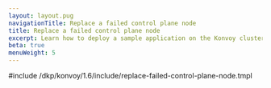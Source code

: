 ```yaml
---
layout: layout.pug
navigationTitle: Replace a failed control plane node
title: Replace a failed control plane node
excerpt: Learn how to deploy a sample application on the Konvoy cluster
beta: true
menuWeight: 5
---
```


<!-- markdownlint-disable MD018 -->

#include /dkp/konvoy/1.6/include/replace-failed-control-plane-node.tmpl
